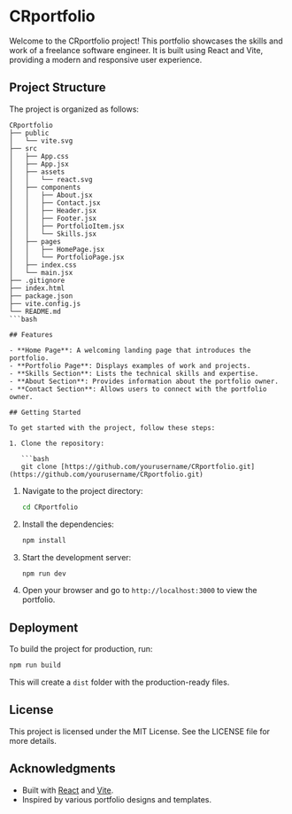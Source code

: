 # CRportfolio

Welcome to the CRportfolio project! This portfolio showcases the skills and work of a freelance software engineer. It is built using React and Vite, providing a modern and responsive user experience.

## Project Structure

The project is organized as follows:

```plaintext
CRportfolio
├── public
│   └── vite.svg
├── src
│   ├── App.css
│   ├── App.jsx
│   ├── assets
│   │   └── react.svg
│   ├── components
│   │   ├── About.jsx
│   │   ├── Contact.jsx
│   │   ├── Header.jsx
│   │   ├── Footer.jsx
│   │   ├── PortfolioItem.jsx
│   │   └── Skills.jsx
│   ├── pages
│   │   ├── HomePage.jsx
│   │   └── PortfolioPage.jsx
│   ├── index.css
│   └── main.jsx
├── .gitignore
├── index.html
├── package.json
├── vite.config.js
└── README.md
```bash

## Features

- **Home Page**: A welcoming landing page that introduces the portfolio.
- **Portfolio Page**: Displays examples of work and projects.
- **Skills Section**: Lists the technical skills and expertise.
- **About Section**: Provides information about the portfolio owner.
- **Contact Section**: Allows users to connect with the portfolio owner.

## Getting Started

To get started with the project, follow these steps:

1. Clone the repository:

   ```bash
   git clone [https://github.com/yourusername/CRportfolio.git](https://github.com/yourusername/CRportfolio.git)
   ```

1. Navigate to the project directory:

   ```bash
   cd CRportfolio
   ```

2. Install the dependencies:

   ```bash
   npm install
   ```

3. Start the development server:

   ```bash
   npm run dev
   ```

4. Open your browser and go to `http://localhost:3000` to view the portfolio.

## Deployment

To build the project for production, run:

```bash
npm run build
```

This will create a `dist` folder with the production-ready files.

## License

This project is licensed under the MIT License. See the LICENSE file for more details.

## Acknowledgments

- Built with [React](https://reactjs.org/) and [Vite](https://vitejs.dev/).
- Inspired by various portfolio designs and templates.
